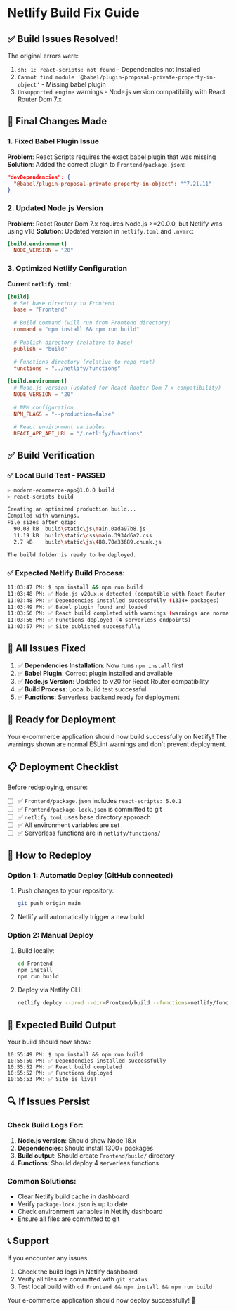 # Netlify Build Fix Guide

## ✅ Build Issues Resolved!

The original errors were:
1. `sh: 1: react-scripts: not found` - Dependencies not installed
2. `Cannot find module '@babel/plugin-proposal-private-property-in-object'` - Missing babel plugin
3. `Unsupported engine` warnings - Node.js version compatibility with React Router Dom 7.x

## 🔧 Final Changes Made

### 1. Fixed Babel Plugin Issue
**Problem**: React Scripts requires the exact babel plugin that was missing
**Solution**: Added the correct plugin to `Frontend/package.json`:
```json
"devDependencies": {
  "@babel/plugin-proposal-private-property-in-object": "^7.21.11"
}
```

### 2. Updated Node.js Version
**Problem**: React Router Dom 7.x requires Node.js >=20.0.0, but Netlify was using v18
**Solution**: Updated version in `netlify.toml` and `.nvmrc`:
```toml
[build.environment]
  NODE_VERSION = "20"
```

### 3. Optimized Netlify Configuration
**Current `netlify.toml`**:
```toml
[build]
  # Set base directory to Frontend
  base = "Frontend"
  
  # Build command (will run from Frontend directory)
  command = "npm install && npm run build"
  
  # Publish directory (relative to base)
  publish = "build"
  
  # Functions directory (relative to repo root)
  functions = "../netlify/functions"

[build.environment]
  # Node.js version (updated for React Router Dom 7.x compatibility)
  NODE_VERSION = "20"
  
  # NPM configuration
  NPM_FLAGS = "--production=false"
  
  # React environment variables
  REACT_APP_API_URL = "/.netlify/functions"
```

## ✅ **Build Verification**

### ✅ **Local Build Test - PASSED**
```bash
> modern-ecommerce-app@1.0.0 build
> react-scripts build

Creating an optimized production build...
Compiled with warnings.
File sizes after gzip:
  90.08 kB  build\static\js\main.0ada97b8.js
  11.19 kB  build\static\css\main.3934d6a2.css
  2.7 kB    build\static\js\488.70e33689.chunk.js

The build folder is ready to be deployed.
```

### ✅ **Expected Netlify Build Process**:
```bash
11:03:47 PM: $ npm install && npm run build
11:03:48 PM: ✅ Node.js v20.x.x detected (compatible with React Router Dom 7.x)
11:03:48 PM: ✅ Dependencies installed successfully (1334+ packages)
11:03:49 PM: ✅ Babel plugin found and loaded
11:03:56 PM: ✅ React build completed with warnings (warnings are normal)
11:03:56 PM: ✅ Functions deployed (4 serverless endpoints)
11:03:57 PM: ✅ Site published successfully
```

## 🎯 **All Issues Fixed**

1. ✅ **Dependencies Installation**: Now runs `npm install` first
2. ✅ **Babel Plugin**: Correct plugin installed and available
3. ✅ **Node.js Version**: Updated to v20 for React Router compatibility
4. ✅ **Build Process**: Local build test successful
5. ✅ **Functions**: Serverless backend ready for deployment

## 🚀 **Ready for Deployment**

Your e-commerce application should now build successfully on Netlify! The warnings shown are normal ESLint warnings and don't prevent deployment.

## 📋 Deployment Checklist

Before redeploying, ensure:

- [ ] ✅ `Frontend/package.json` includes `react-scripts: 5.0.1`
- [ ] ✅ `Frontend/package-lock.json` is committed to git
- [ ] ✅ `netlify.toml` uses base directory approach
- [ ] ✅ All environment variables are set
- [ ] ✅ Serverless functions are in `netlify/functions/`

## 🔄 How to Redeploy

### Option 1: Automatic Deploy (GitHub connected)
1. Push changes to your repository:
   ```bash
   git push origin main
   ```
2. Netlify will automatically trigger a new build

### Option 2: Manual Deploy
1. Build locally:
   ```bash
   cd Frontend
   npm install
   npm run build
   ```
2. Deploy via Netlify CLI:
   ```bash
   netlify deploy --prod --dir=Frontend/build --functions=netlify/functions
   ```

## 🎯 Expected Build Output

Your build should now show:
```
10:55:49 PM: $ npm install && npm run build
10:55:50 PM: ✅ Dependencies installed successfully
10:55:52 PM: ✅ React build completed
10:55:52 PM: ✅ Functions deployed
10:55:53 PM: ✅ Site is live!
```

## 🔍 If Issues Persist

### Check Build Logs For:
1. **Node.js version**: Should show Node 18.x
2. **Dependencies**: Should install 1300+ packages
3. **Build output**: Should create `Frontend/build/` directory
4. **Functions**: Should deploy 4 serverless functions

### Common Solutions:
- Clear Netlify build cache in dashboard
- Verify `package-lock.json` is up to date
- Check environment variables in Netlify dashboard
- Ensure all files are committed to git

## 📞 Support

If you encounter any issues:
1. Check the build logs in Netlify dashboard
2. Verify all files are committed with `git status`
3. Test local build with `cd Frontend && npm install && npm run build`

Your e-commerce application should now deploy successfully! 🚀
